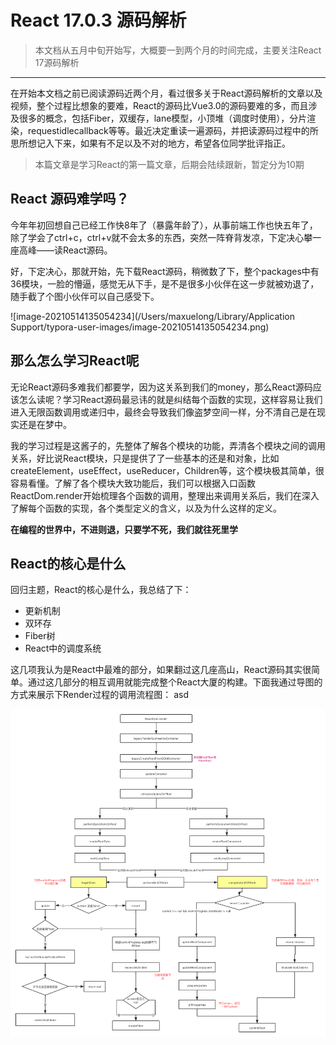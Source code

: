 # React 17.0.3 源码解析

> 本文档从五月中旬开始写，大概要一到两个月的时间完成，主要关注React 17源码解析

***

在开始本文档之前已阅读源码近两个月，看过很多关于React源码解析的文章以及视频，整个过程比想象的要难，React的源码比Vue3.0的源码要难的多，而且涉及很多的概念，包括Fiber，双缓存，lane模型，小顶堆（调度时使用），分片渲染，requestidlecallback等等。最近决定重读一遍源码，并把读源码过程中的所思所想记入下来，如果有不足以及不对的地方，希望各位同学批评指正。

> 本篇文章是学习React的第一篇文章，后期会陆续跟新，暂定分为10期

## React 源码难学吗？

今年年初回想自己已经工作快8年了（暴露年龄了），从事前端工作也快五年了，除了学会了ctrl+c，ctrl+v就不会太多的东西，突然一阵脊背发凉，下定决心攀一座高峰——读React源码。

好，下定决心，那就开始，先下载React源码，稍微数了下，整个packages中有36模块，一脸的懵逼，感觉无从下手，是不是很多小伙伴在这一步就被劝退了，随手截了个图小伙伴可以自己感受下。

![image-20210514135054234](/Users/maxuelong/Library/Application Support/typora-user-images/image-20210514135054234.png)

## 那么怎么学习React呢

无论React源码多难我们都要学，因为这关系到我们的money，那么React源码应该怎么读呢？学习React源码最忌讳的就是纠结每个函数的实现，这样容易让我们进入无限函数调用或递归中，最终会导致我们像盗梦空间一样，分不清自己是在现实还是在梦中。

我的学习过程是这酱子的，先整体了解各个模块的功能，弄清各个模块之间的调用关系，好比说React模块，只是提供了了一些基本的还是和对象，比如createElement，useEffect，useReducer，Children等，这个模块极其简单，很容易看懂。了解了各个模块大致功能后，我们可以根据入口函数ReactDom.render开始梳理各个函数的调用，整理出来调用关系后，我们在深入了解每个函数的实现，各个类型定义的含义，以及为什么这样的定义。

**在编程的世界中，不进则退，只要学不死，我们就往死里学**

## React的核心是什么

回归主题，React的核心是什么，我总结了下：

- 更新机制
- 双环存
- Fiber树
- React中的调度系统

这几项我认为是React中最难的部分，如果翻过这几座高山，React源码其实很简单。通过这几部分的相互调用就能完成整个React大厦的构建。下面我通过导图的方式来展示下Render过程的调用流程图：
asd

![react Render阶段.png](https://github.com/tanxiliunian/mk/blob/master/react17/images/react%20Render%E9%98%B6%E6%AE%B5.png?raw=true)



